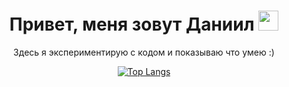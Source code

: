 <h1 align="center">
  Привет, меня зовут Даниил
  <img src="https://github.com/blackcater/blackcater/raw/main/images/Hi.gif" height="32"/>
</h1>
<p align="center">Здесь я экспериментирую с кодом и показываю что умею :)</p>

<div align="center">

[![Top Langs](https://github-readme-stats.vercel.app/api/top-langs/?username=djaaba&layout=compact)](https://github.com/anuraghazra/github-readme-stats)  
  
</div>

